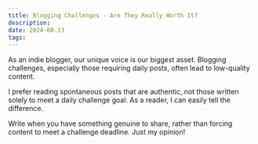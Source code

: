 ```yaml
---
title: Blogging Challenges - Are They Really Worth It?
description:
date: 2024-08-13
tags:
---
```


As an indie blogger, our unique voice is our biggest asset. Blogging challenges, especially those requiring daily posts, often lead to low-quality content.

I prefer reading spontaneous posts that are authentic, not those written solely to meet a daily challenge goal. As a reader, I can easily tell the difference.

Write when you have something genuine to share, rather than forcing content to meet a challenge deadline. Just my opinion!
